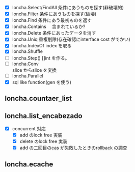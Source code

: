 
- [X] loncha.Select/FindAll
    条件にあうものを探す(非破壊的)
- [X] loncha.Filter 
    条件にあうものを探す(破壊)
- [x] loncha.Find 
    条件にあう最初ものを返す
- [x] loncha.Contains　
    含まれているか?
- [x] loncha.Delete 
    条件にあったデータを消す
- [X] loncha.Uniq 重複削除(存在確認にinterface cost がでかい)
- [x] loncha.IndexOf index を取る
- [x] loncha.Shuffle 
- [ ] loncha.Step()  []int を作る。
- [ ] loncha.Conv   
    slice からslice を変換
- [ ] loncha.Parallel 
- [X] sql like function(gen を使う)
## loncha.countaer_list

## loncha.list_encabezado

- [x] concurrent 対応
  - [x] add のlock free 実装
  - [x] delete のlock free 実装
  - [x] add の二回目のcas が失敗したときのrollback の調査

## loncha.ecache
